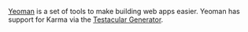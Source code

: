 [Yeoman](http://yeoman.io/) is a set of tools to make building web apps easier. Yeoman has support for Karma via the [Testacular Generator](https://github.com/yeoman/generator-testacular).
